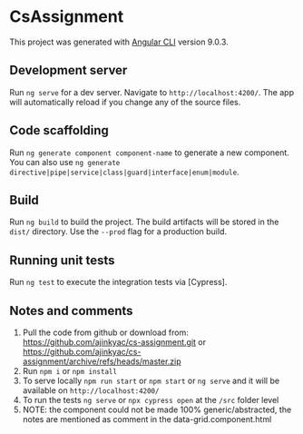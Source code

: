 # CsAssignment

This project was generated with [Angular CLI](https://github.com/angular/angular-cli) version 9.0.3.

## Development server

Run `ng serve` for a dev server. Navigate to `http://localhost:4200/`. The app will automatically reload if you change any of the source files.

## Code scaffolding

Run `ng generate component component-name` to generate a new component. You can also use `ng generate directive|pipe|service|class|guard|interface|enum|module`.

## Build

Run `ng build` to build the project. The build artifacts will be stored in the `dist/` directory. Use the `--prod` flag for a production build.

## Running unit tests

Run `ng test` to execute the integration tests via [Cypress].

## Notes and comments

1. Pull the code from github or download from: https://github.com/ajinkyac/cs-assignment.git or https://github.com/ajinkyac/cs-assignment/archive/refs/heads/master.zip
2. Run `npm i` or `npm install`
3. To serve locally `npm run start` or `npm start` or `ng serve` and it will be available on `http://localhost:4200/`
4. To run the tests `ng serve` or `npx cypress open` at the `/src` folder level
5. NOTE: the component could not be made 100% generic/abstracted, the notes are mentioned as comment in the data-grid.component.html